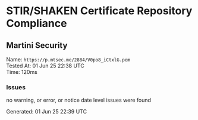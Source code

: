 # STIR/SHAKEN Certificate Repository Compliance

## Martini Security

Name: `https://p.mtsec.me/2884/V0po8_iCtxlG.pem`\
Tested At: 01 Jun 25 22:38 UTC\
Time: 120ms

### Issues

no warning, or error, or notice date level issues were found

Generated: 01 Jun 25 22:39 UTC